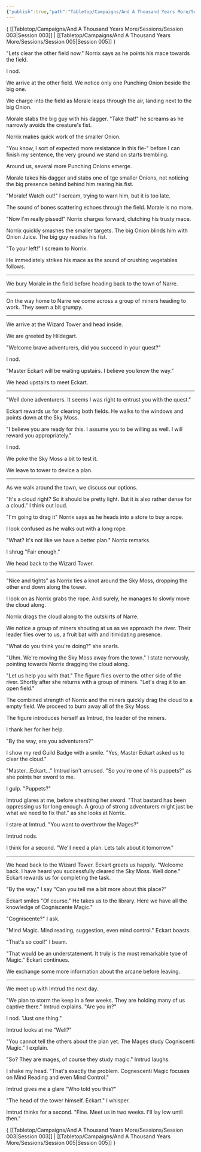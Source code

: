 ```yaml
---
{"publish":true,"path":"Tabletop/Campaigns/And A Thousand Years More/Sessions/Session 004.md","permalink":"/tabletop/campaigns/and-a-thousand-years-more/sessions/session-004/","title":"Session 004"}
---
```



{ [[Tabletop/Campaigns/And A Thousand Years More/Sessions/Session 003\|Session 003]] | [[Tabletop/Campaigns/And A Thousand Years More/Sessions/Session 005\|Session 005]] }

"Lets clear the other field now." Norrix says as he points his mace towards the field.

I nod.

We arrive at the other field. We notice only one Punching Onion beside the big one.

We charge into the field as Morale leaps through the air, landing next to the big Onion.

Morale stabs the big guy with his dagger. "Take that!" he screams as he narrowly avoids the creature's fist.

Norrix makes quick work of the smaller Onion.

"You know, I sort of expected more resistance in this fie-" before I can finish my sentence, the very ground we stand on starts trembling.

Around us, several more Punching Onions emerge.

Morale takes his dagger and stabs one of tge smaller Onions, not noticing the big presence behind behind him rearing his fist.

"Morale! Watch out!" I scream, trying to warn him, but it is too late.

The sound of bones scattering echoes through the field. Morale is no more.

"Now I'm really pissed!" Norrix charges forward, clutching his trusty mace.

Norrix quickly smashes the smaller targets. The big Onion blinds him with Onion Juice. The big guy readies his fist.

"To your left!" I scream to Norrix.

He immediately strikes his mace as the sound of crushing vegetables follows.

---

We bury Morale in the field before heading back to the town of Narre.

---

On the way home to Narre we come across a group of miners heading to work. They seem a bit grumpy.

---

We arrive at the Wizard Tower and head inside.

We are greeted by Hildegart.

"Welcome brave adventurers, did you succeed in your quest?"

I nod.

"Master Eckart will be waiting upstairs. I believe you know the way."

We head upstairs to meet Eckart.

---

"Well done adventurers. It seems I was right to entrust you with the quest."

Eckart rewards us for clearing both fields. He walks to the windows and points down at the Sky Moss.

"I believe you are ready for this. I assume you to be willing as well. I will reward you appropriately."

I nod.

We poke the Sky Moss a bit to test it.

We leave to tower to device a plan.

---

As we walk around the town, we discuss our options.

"It's a cloud right? So it should be pretty light. But it is also rather dense for a cloud." I think out loud.

"I'm going to drag it" Norrix says as he heads into a store to buy a rope.

I look confused as he walks out with a long rope.

"What? It's not like we have a better plan." Norrix remarks.

I shrug "Fair enough."

We head back to the Wizard Tower.

---

"Nice and tights" as Norrix ties a knot around the Sky Moss, dropping the other end down along the tower.

I look on as Norrix grabs the rope. And surely, he manages to slowly move the cloud along.

Norrix drags the cloud along to the outskirts of Narre.

We notice a group of miners shouting at us as we approach the river. Their leader flies over to us, a fruit bat with and itimidating presence.

"What do you think you're doing?" she snarls.

"Uhm. We're moving the Sky Moss away from the town." I state nervously, pointing towards Norrix dragging the cloud along.

"Let us help you with that." The figure flies over to the other side of the river. Shortly after she returns with a group of miners. "Let's drag it to an open field."

The combined strength of Norrix and the miners quickly drag the cloud to a empty field. We proceed to burn away all of the Sky Moss.

The figure introduces herself as Imtrud, the leader of the miners.

I thank her for her help.

"By the way, are you adventurers?"

I show my red Guild Badge with a smile. "Yes, Master Eckart asked us to clear the cloud."

"Master…Eckart…" Imtrud isn't amused. "So you're one of his puppets?" as she points her sword to me.

I gulp. "Puppets?"

Imtrud glares at me, before sheathing her sword. "That bastard has been oppressing us for long enough. A group of strong adventurers might just be what we need to fix that." as she looks at Norrix.

I stare at Imtrud. "You want to overthrow the Mages?"

Imtrud nods.

I think for a second. "We'll need a plan. Lets talk about it tomorrow."

---

We head back to the Wizard Tower. Eckart greets us happily. "Welcome back. I have heard you successfully cleared the Sky Moss. Well done." Eckart rewards us for completing the task.

"By the way." I say "Can you tell me a bit more about this place?"

Eckart smiles "Of course." He takes us to the library. Here we have all the knowledge of Cogniscente Magic."

"Cogniscente?" I ask.

"Mind Magic. Mind reading, suggestion, even mind control." Eckart boasts.

"That's so cool!" I beam.

"That would be an understatement. It truly is the most remarkable tyoe of Magic." Eckart continues.

We exchange some more information about the arcane before leaving.

---

We meet up with Imtrud the next day.

"We plan to storm the keep in a few weeks. They are holding many of us captive there." Imtrud explains. "Are you in?"

I nod. "Just one thing."

Imtrud looks at me "Well?"

"You cannot tell the others about the plan yet. The Mages study Cogniscenti Magic." I explain.

"So? They are mages, of course they study magic." Imtrud laughs.

I shake my head. "That's exactly the problem. Cognescenti Magic focuses on Mind Reading and even Mind Control."

Imtrud gives me a glare "Who told you this?"

"The head of the tower himself. Eckart." I whisper.

Imtrud thinks for a second. "Fine. Meet us in two weeks. I'll lay low until then."

{ [[Tabletop/Campaigns/And A Thousand Years More/Sessions/Session 003\|Session 003]] | [[Tabletop/Campaigns/And A Thousand Years More/Sessions/Session 005\|Session 005]] }

